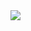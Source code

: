 <img src="https://capsule-render.vercel.app/api?type=rounded&height=298&color=gradient&text=Welecome%20to%20my%20Github&reversal=false&section=header&textBg=false&fontAlign=50&animation=fadeIn&fontAlignY=50" />
